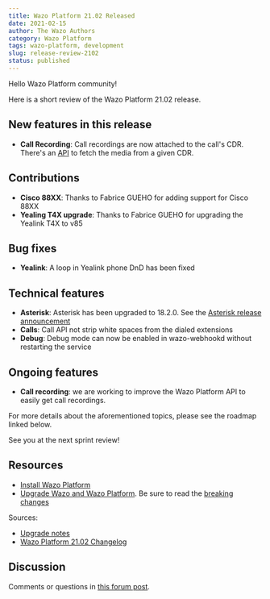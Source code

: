 ```yaml
---
title: Wazo Platform 21.02 Released
date: 2021-02-15
author: The Wazo Authors
category: Wazo Platform
tags: wazo-platform, development
slug: release-review-2102
status: published
---
```


Hello Wazo Platform community!

Here is a short review of the Wazo Platform 21.02 release.

## New features in this release

* **Call Recording**: Call recordings are now attached to the call's CDR. There's an [API](https://wazo-platform.org/documentation/api/cdr.html#tag/cdr) to fetch the media from a given CDR.

## Contributions

* **Cisco 88XX**: Thanks to Fabrice GUEHO for adding support for Cisco 88XX
* **Yealing T4X upgrade**: Thanks to Fabrice GUEHO for upgrading the Yealink T4X to v85

## Bug fixes

* **Yealink**: A loop in Yealink phone DnD has been fixed

## Technical features

* **Asterisk**: Asterisk has been upgraded to 18.2.0. See the [Asterisk release announcement](https://www.asterisk.org/asterisk-news/asterisk-18-2-0-now-available/)
* **Calls**: Call API not strip white spaces from the dialed extensions
* **Debug**: Debug mode can now be enabled in wazo-webhookd without restarting the service

## Ongoing features

* **Call recording**: we are working to improve the Wazo Platform API to easily get call recordings.

For more details about the aforementioned topics, please see the roadmap linked below.

See you at the next sprint review!

## Resources

* [Install Wazo Platform](/use-cases)
* [Upgrade Wazo and Wazo Platform](/uc-doc/upgrade/). Be sure to read the [breaking changes](/uc-doc/upgrade/upgrade_notes#21-02)

Sources:

* [Upgrade notes](/uc-doc/upgrade/upgrade_notes#21-02)
* [Wazo Platform 21.02 Changelog](https://wazo-dev.atlassian.net/issues/?jql=project%3DWAZO%20AND%20fixVersion%3D21.02)

## Discussion

Comments or questions in [this forum post](https://wazo-platform.discourse.group/t/blog-wazo-platform-21-02-released).
